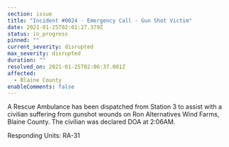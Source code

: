 ```yaml
---
section: issue
title: "Incident #0024 - Emergency Call - Gun Shot Victim"
date: 2021-01-25T02:01:27.379Z
status: in_progress
pinned: ""
current_severity: disrupted
max_severity: disrupted
duration: ""
resolved_on: 2021-01-25T02:06:37.001Z
affected:
  - Blaine County
enableComments: false
---
```

A Rescue Ambulance has been dispatched from Station 3 to assist with a civilian suffering from gunshot wounds on Ron Alternatives Wind Farms, Blaine County. The civilian was declared DOA at 2:06AM. 

Responding Units: RA-31